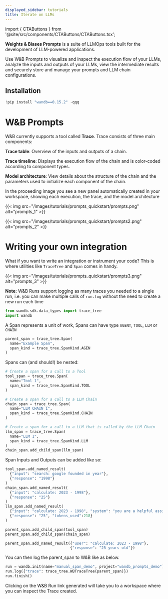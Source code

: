 ```yaml
---
displayed_sidebar: tutorials
title: Iterate on LLMs
---
```

import { CTAButtons } from '@site/src/components/CTAButtons/CTAButtons.tsx';

<CTAButtons colabLink="https://colab.research.google.com/github/wandb/examples/blob/master/colabs/prompts/WandB_Prompts_Quickstart.ipynb"></CTAButtons>

**Weights & Biases Prompts** is a suite of LLMOps tools built for the development of LLM-powered applications. 

Use W&B Prompts to visualize and inspect the execution flow of your LLMs, analyze the inputs and outputs of your LLMs, view the intermediate results and securely store and manage your prompts and LLM chain configurations.

## Installation


```python
!pip install "wandb==0.15.2" -qqq
```
# W&B Prompts

W&B currently supports a tool called __Trace__. Trace consists of three main components:

**Trace table**: Overview of the inputs and outputs of a chain.

**Trace timeline**: Displays the execution flow of the chain and is color-coded according to component types.

**Model architecture**: View details about the structure of the chain and the parameters used to initialize each component of the chain.

In the proceeding image you see a new panel automatically created in your workspace, showing each execution, the trace, and the model architecture


{{< img src="/images/tutorials/prompts_quickstart/prompts.png" alt="prompts_1" >}}

{{< img src="/images/tutorials/prompts_quickstart/prompts2.png" alt="prompts_2" >}}

# Writing your own integration

What if you want to write an integration or instrument your code? This is where utilities like `TraceTree` and `Span` comes in handy.

{{< img src="/images/tutorials/prompts_quickstart/prompts3.png" alt="prompts_3" >}}

**Note:** W&B Runs support logging as many traces you needed to a single run, i.e. you can make multiple calls of `run.log` without the need to create a new run each time


```python
from wandb.sdk.data_types import trace_tree
import wandb
```

A Span represents a unit of work, Spans can have type `AGENT`, `TOOL`, `LLM` or `CHAIN`


```python
parent_span = trace_tree.Span(
  name="Example Span", 
  span_kind = trace_tree.SpanKind.AGEN
)
```

Spans can (and should!) be nested:


```python
# Create a span for a call to a Tool
tool_span = trace_tree.Span(
  name="Tool 1", 
  span_kind = trace_tree.SpanKind.TOOL
)

# Create a span for a call to a LLM Chain
chain_span = trace_tree.Span(
  name="LLM CHAIN 1", 
  span_kind = trace_tree.SpanKind.CHAIN
)

# Create a span for a call to a LLM that is called by the LLM Chain
llm_span = trace_tree.Span(
  name="LLM 1", 
  span_kind = trace_tree.SpanKind.LLM
)
chain_span.add_child_span(llm_span)
```

Span Inputs and Outputs can be added like so:


```python
tool_span.add_named_result(
  {"input": "search: google founded in year"}, 
  {"response": "1998"}
)
chain_span.add_named_result(
  {"input": "calculate: 2023 - 1998"}, 
  {"response": "25"}
)
llm_span.add_named_result(
  {"input": "calculate: 2023 - 1998", "system": "you are a helpful assistant", }, 
  {"response": "25", "tokens_used":218}
)

parent_span.add_child_span(tool_span)
parent_span.add_child_span(chain_span)

parent_span.add_named_result({"user": "calculate: 2023 - 1998"}, 
                             {"response": "25 years old"})
```

You can then log the parent_span to W&B like as below. 


```python
run = wandb.init(name="manual_span_demo", project="wandb_prompts_demo")
run.log({"trace": trace_tree.WBTraceTree(parent_span)})
run.finish()
```

Clicking on the W&B Run link generated will take you to a workspace where you can inspect the Trace created.
